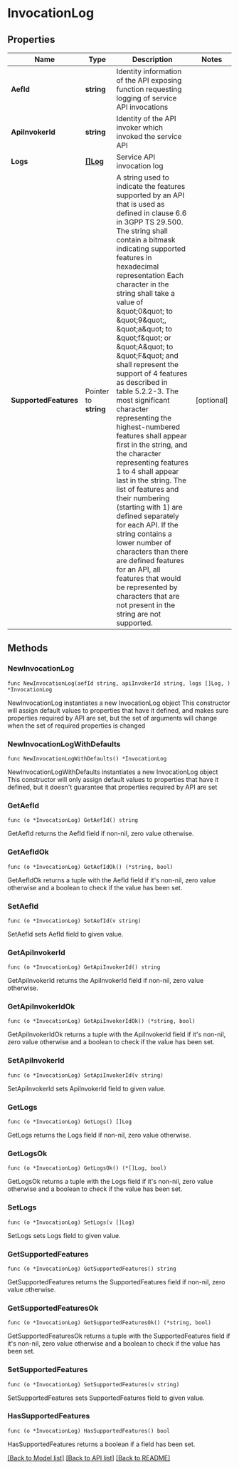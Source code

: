 # InvocationLog

## Properties

Name | Type | Description | Notes
------------ | ------------- | ------------- | -------------
**AefId** | **string** | Identity information of the API exposing function requesting logging of service API invocations  | 
**ApiInvokerId** | **string** | Identity of the API invoker which invoked the service API | 
**Logs** | [**[]Log**](Log.md) | Service API invocation log | 
**SupportedFeatures** | Pointer to **string** | A string used to indicate the features supported by an API that is used as defined in clause  6.6 in 3GPP TS 29.500. The string shall contain a bitmask indicating supported features in  hexadecimal representation Each character in the string shall take a value of \&quot;0\&quot; to \&quot;9\&quot;,  \&quot;a\&quot; to \&quot;f\&quot; or \&quot;A\&quot; to \&quot;F\&quot; and shall represent the support of 4 features as described in  table 5.2.2-3. The most significant character representing the highest-numbered features shall  appear first in the string, and the character representing features 1 to 4 shall appear last  in the string. The list of features and their numbering (starting with 1) are defined  separately for each API. If the string contains a lower number of characters than there are  defined features for an API, all features that would be represented by characters that are not  present in the string are not supported.  | [optional] 

## Methods

### NewInvocationLog

`func NewInvocationLog(aefId string, apiInvokerId string, logs []Log, ) *InvocationLog`

NewInvocationLog instantiates a new InvocationLog object
This constructor will assign default values to properties that have it defined,
and makes sure properties required by API are set, but the set of arguments
will change when the set of required properties is changed

### NewInvocationLogWithDefaults

`func NewInvocationLogWithDefaults() *InvocationLog`

NewInvocationLogWithDefaults instantiates a new InvocationLog object
This constructor will only assign default values to properties that have it defined,
but it doesn't guarantee that properties required by API are set

### GetAefId

`func (o *InvocationLog) GetAefId() string`

GetAefId returns the AefId field if non-nil, zero value otherwise.

### GetAefIdOk

`func (o *InvocationLog) GetAefIdOk() (*string, bool)`

GetAefIdOk returns a tuple with the AefId field if it's non-nil, zero value otherwise
and a boolean to check if the value has been set.

### SetAefId

`func (o *InvocationLog) SetAefId(v string)`

SetAefId sets AefId field to given value.


### GetApiInvokerId

`func (o *InvocationLog) GetApiInvokerId() string`

GetApiInvokerId returns the ApiInvokerId field if non-nil, zero value otherwise.

### GetApiInvokerIdOk

`func (o *InvocationLog) GetApiInvokerIdOk() (*string, bool)`

GetApiInvokerIdOk returns a tuple with the ApiInvokerId field if it's non-nil, zero value otherwise
and a boolean to check if the value has been set.

### SetApiInvokerId

`func (o *InvocationLog) SetApiInvokerId(v string)`

SetApiInvokerId sets ApiInvokerId field to given value.


### GetLogs

`func (o *InvocationLog) GetLogs() []Log`

GetLogs returns the Logs field if non-nil, zero value otherwise.

### GetLogsOk

`func (o *InvocationLog) GetLogsOk() (*[]Log, bool)`

GetLogsOk returns a tuple with the Logs field if it's non-nil, zero value otherwise
and a boolean to check if the value has been set.

### SetLogs

`func (o *InvocationLog) SetLogs(v []Log)`

SetLogs sets Logs field to given value.


### GetSupportedFeatures

`func (o *InvocationLog) GetSupportedFeatures() string`

GetSupportedFeatures returns the SupportedFeatures field if non-nil, zero value otherwise.

### GetSupportedFeaturesOk

`func (o *InvocationLog) GetSupportedFeaturesOk() (*string, bool)`

GetSupportedFeaturesOk returns a tuple with the SupportedFeatures field if it's non-nil, zero value otherwise
and a boolean to check if the value has been set.

### SetSupportedFeatures

`func (o *InvocationLog) SetSupportedFeatures(v string)`

SetSupportedFeatures sets SupportedFeatures field to given value.

### HasSupportedFeatures

`func (o *InvocationLog) HasSupportedFeatures() bool`

HasSupportedFeatures returns a boolean if a field has been set.


[[Back to Model list]](../README.md#documentation-for-models) [[Back to API list]](../README.md#documentation-for-api-endpoints) [[Back to README]](../README.md)


